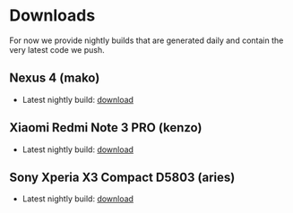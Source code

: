 # Downloads

For now we provide nightly builds that are generated daily and contain the very latest code we push.

## Nexus 4 (mako)

- Latest nightly build: [download](https://d2xr8z98rg6hpy.cloudfront.net/nightly/mako/linux/1.14.0/target.tar.gz)

## Xiaomi Redmi Note 3 PRO (kenzo)

- Latest nightly build: [download](https://d2xr8z98rg6hpy.cloudfront.net/nightly/kenzo/linux/1.14.0/target.tar.gz)

## Sony Xperia X3 Compact D5803 (aries)

- Latest nightly build: [download](https://d2xr8z98rg6hpy.cloudfront.net/nightly/aries/linux/1.14.0/target.tar.gz)
